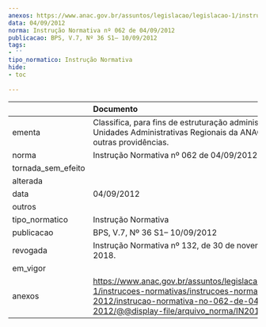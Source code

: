 ```yaml
---
anexos: https://www.anac.gov.br/assuntos/legislacao/legislacao-1/instrucoes-normativas/instrucoes-normativas-2012/instrucao-normativa-no-062-de-04-09-2012/@@display-file/arquivo_norma/IN2012-0062.pdf
data: 04/09/2012
norma: Instrução Normativa nº 062 de 04/09/2012
publicacao: BPS, V.7, Nº 36 S1– 10/09/2012
tags:
- ''
tipo_normatico: Instrução Normativa
hide: 
- toc 
 
---
```


|                    | Documento                                                                                                                                                                                       |
|:-------------------|:------------------------------------------------------------------------------------------------------------------------------------------------------------------------------------------------|
| ementa             | Classifica, para fins de estruturação administrativa, as Unidades Administrativas Regionais da ANAC, e dá outras providências.                                                                  |
| norma              | Instrução Normativa nº 062 de 04/09/2012                                                                                                                                                        |
| tornada_sem_efeito |                                                                                                                                                                                                 |
| alterada           |                                                                                                                                                                                                 |
| data               | 04/09/2012                                                                                                                                                                                      |
| outros             |                                                                                                                                                                                                 |
| tipo_normatico     | Instrução Normativa                                                                                                                                                                             |
| publicacao         | BPS, V.7, Nº 36 S1– 10/09/2012                                                                                                                                                                  |
| revogada           | Instrução Normativa nº 132, de 30 de novembro de 2018.                                                                                                                                          |
| em_vigor           |                                                                                                                                                                                                 |
| anexos             | https://www.anac.gov.br/assuntos/legislacao/legislacao-1/instrucoes-normativas/instrucoes-normativas-2012/instrucao-normativa-no-062-de-04-09-2012/@@display-file/arquivo_norma/IN2012-0062.pdf |